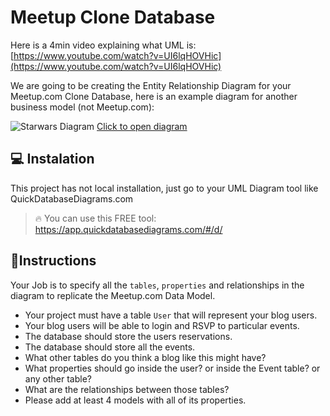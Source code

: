 # Meetup Clone Database

Here is a 4min video explaining what UML is: [https://www.youtube.com/watch?v=UI6lqHOVHic](https://www.youtube.com/watch?v=UI6lqHOVHic)

We are going to be creating the Entity Relationship Diagram for your Meetup.com Clone Database, here is an example diagram for another business model (not Meetup.com):

![Starwars Diagram](https://github.com/breatheco-de/exercise-starwars-data-modeling/blob/master/assets/example.png?raw=true)
[Click to open diagram](https://app.quickdatabasediagrams.com/#/d/LxNXQZ)

## 💻 Instalation

This project has not local installation, just go to your UML Diagram tool like QuickDatabaseDiagrams.com

> 🔥 You can use this FREE tool: https://app.quickdatabasediagrams.com/#/d/

## 📝Instructions

Your Job is to specify all the `tables`, `properties` and relationships in the diagram to replicate the Meetup.com Data Model.

- Your project must have a table `User` that will represent your blog users.
- Your blog users will be able to login and RSVP to particular events.
- The database should store the users reservations.
- The database should store all the events.
- What other tables do you think a blog like this might have?
- What properties should go inside the user? or inside the Event table? or any other table?
- What are the relationships between those tables?
- Please add at least 4 models with all of its properties.


